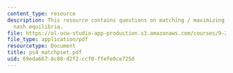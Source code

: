 ```yaml
---
content_type: resource
description: This resource contains questions on matching / maximizing,and pure strategy
  nash equilibria.
file: https://ol-ocw-studio-app-production.s3.amazonaws.com/courses/9-29j-introduction-to-computational-neuroscience-spring-2004/69eda6678c88d2f2ccf0ffefe0ce725d_ps4_matchpset.pdf
file_type: application/pdf
resourcetype: Document
title: ps4_matchpset.pdf
uid: 69eda667-8c88-d2f2-ccf0-ffefe0ce725d
---
```

